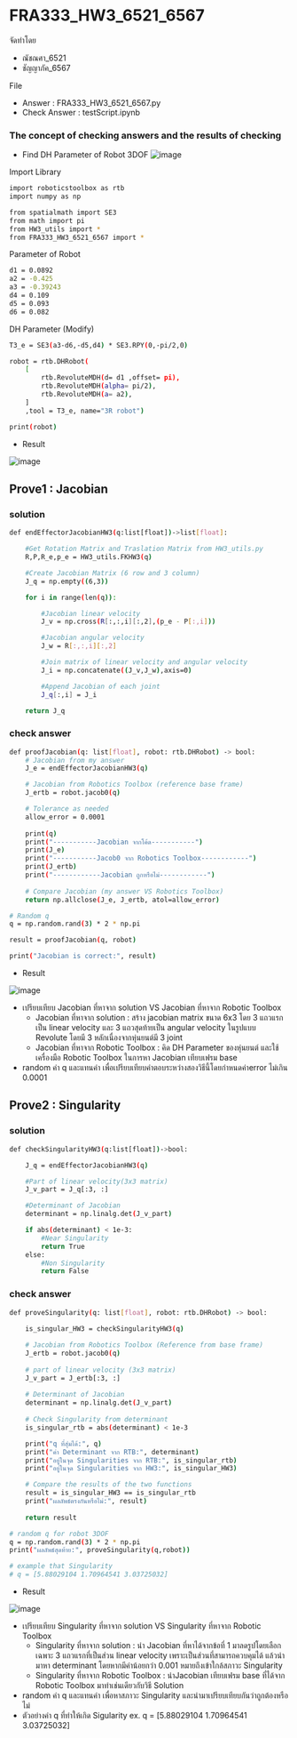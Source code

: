 # FRA333_HW3_6521_6567 

จัดทำโดย 
- ณัชณศา_6521
- ชัญญาภัค_6567

File 
- Answer : FRA333_HW3_6521_6567.py
- Check Answer : testScript.ipynb 

### The concept of checking answers and the results of checking

- Find DH Parameter of Robot 3DOF
![image](https://github.com/user-attachments/assets/1c3dbe45-c017-46f6-868f-a328535bc8ce)

Import Library 
```bash
import roboticstoolbox as rtb
import numpy as np

from spatialmath import SE3
from math import pi
from HW3_utils import *
from FRA333_HW3_6521_6567 import *
```

Parameter of Robot 
```bash
d1 = 0.0892
a2 = -0.425
a3 = -0.39243
d4 = 0.109
d5 = 0.093
d6 = 0.082
```

DH Parameter (Modify)
```bash
T3_e = SE3(a3-d6,-d5,d4) * SE3.RPY(0,-pi/2,0)

robot = rtb.DHRobot(
    [
        rtb.RevoluteMDH(d= d1 ,offset= pi), 
        rtb.RevoluteMDH(alpha= pi/2), 
        rtb.RevoluteMDH(a= a2),
    ]
    ,tool = T3_e, name="3R robot")

print(robot)
```

- Result

![image](https://github.com/user-attachments/assets/503c737d-aa4d-4c0a-9922-12eb3d5e18cb)

## Prove1 : Jacobian

### solution 
```bash
def endEffectorJacobianHW3(q:list[float])->list[float]:

    #Get Rotation Matrix and Traslation Matrix from HW3_utils.py
    R,P,R_e,p_e = HW3_utils.FKHW3(q)

    #Create Jacobian Matrix (6 row and 3 column)
    J_q = np.empty((6,3))

    for i in range(len(q)):

        #Jacobian linear velocity 
        J_v = np.cross(R[:,:,i][:,2],(p_e - P[:,i])) 

        #Jacobian angular velocity
        J_w = R[:,:,i][:,2]     

        #Join matrix of linear velocity and angular velocity                          
        J_i = np.concatenate((J_v,J_w),axis=0)       

        #Append Jacobian of each joint
        J_q[:,i] = J_i   

    return J_q
```

### check answer  
```bash
def proofJacobian(q: list[float], robot: rtb.DHRobot) -> bool:
    # Jacobian from my answer 
    J_e = endEffectorJacobianHW3(q) 

    # Jacobian from Robotics Toolbox (reference base frame)
    J_ertb = robot.jacob0(q) 

    # Tolerance as needed
    allow_error = 0.0001  
    
    print(q)
    print("-----------Jacobian จากโค้ด-----------")
    print(J_e)
    print("-----------Jacob0 จาก Robotics Toolbox------------")
    print(J_ertb)
    print("------------Jacobian ถูกหรือไม่------------")
    
    # Compare Jacobian (my answer VS Robotics Toolbox)
    return np.allclose(J_e, J_ertb, atol=allow_error)

# Random q 
q = np.random.rand(3) * 2 * np.pi

result = proofJacobian(q, robot)

print("Jacobian is correct:", result)
```

- Result

![image](https://github.com/user-attachments/assets/bb6fcfc2-f38c-4727-a7c8-ebfc1b9ce141)

- เปรียบเทียบ Jacobian ที่หาจาก solution VS Jacobian ที่หาจาก Robotic Toolbox 
  - Jacobian ที่หาจาก solution : สร้าง jacobian matrix ขนาด 6x3 โดย 3 แถวแรกเป็น linear velocity และ 3 แถวสุดท้ายเป็น angular velocity ในรูปแบบ Revolute โดยมี 3 หลักเนื่องจากหุ่นยนต์มี 3 joint 
  - Jacobian ที่หาจาก Robotic Toolbox : คิด DH Parameter ของหุ่นยนต์ และใช้เครื่องมือ Robotic Toolbox ในการหา Jacobian เทียบเฟรม base
- random ค่า q และแทนค่า เพื่อเปรียบเทียบคำตอบระหว่างสองวิธีนี้โดยกำหนดค่าerror ไม่เกิน 0.0001 

## Prove2 : Singularity 

### solution 
```bash
def checkSingularityHW3(q:list[float])->bool:

    J_q = endEffectorJacobianHW3(q)

    #Part of linear velocity(3x3 matrix)
    J_v_part = J_q[:3, :]

    #Determinant of Jacobian
    determinant = np.linalg.det(J_v_part)

    if abs(determinant) < 1e-3:
        #Near Singularity 
        return True
    else:
        #Non Singularity
        return False
```

### check answer  
```bash
def proveSingularity(q: list[float], robot: rtb.DHRobot) -> bool:
    
    is_singular_HW3 = checkSingularityHW3(q)

    # Jacobian from Robotics Toolbox (Reference from base frame)
    J_ertb = robot.jacob0(q)  
    
    # part of linear velocity (3x3 matrix)
    J_v_part = J_ertb[:3, :] 
    
    # Determinant of Jacobian
    determinant = np.linalg.det(J_v_part)
    
    # Check Singularity from determinant
    is_singular_rtb = abs(determinant) < 1e-3

    print("q ที่สุ่มได้:", q)
    print("ค่า Determinant จาก RTB:", determinant)
    print("อยู่ในจุด Singularities จาก RTB:", is_singular_rtb)
    print("อยู่ในจุด Singularities จาก HW3:", is_singular_HW3)

    # Compare the results of the two functions  
    result = is_singular_HW3 == is_singular_rtb
    print("ผลลัพธ์ตรงกันหรือไม่:", result)
    
    return result

# random q for robot 3DOF
q = np.random.rand(3) * 2 * np.pi
print("ผลลัพธ์สุดท้าย:", proveSingularity(q,robot))

# example that Singularity 
# q = [5.88029104 1.70964541 3.03725032]
```

- Result

![image](https://github.com/user-attachments/assets/446f4113-f265-4702-95a3-524891a63507)

- เปรียบเทียบ Singularity ที่หาจาก solution VS Singularity ที่หาจาก Robotic Toolbox 
  - Singularity ที่หาจาก solution : นำ Jacobian ที่หาได้จากข้อที่ 1 มาลดรูปโดยเลือกเฉพาะ 3 แถวแรกที่เป็นส่วน linear velocity เพราะเป็นส่วนที่สามารถควบคุมได้ แล้วนำมาหา determinant โดยหากมีค่าน้อยกว่า 0.001 หมายถึงเข้าใกล้สภาวะ Singularity 
  - Singularity ที่หาจาก Robotic Toolbox : นำJacobian เทียบเฟรม base ที่ได้จาก Robotic Toolbox มาทำเช่นเดียวกับวิธี Solution
- random ค่า q และแทนค่า เพื่อหาสภาวะ Singularity และนำมาเปรียบเทียบกันว่าถูกต้องหรือไม่ 
- ตัวอย่างค่า q ที่ทำให้เกิด Sigularity ex. q = [5.88029104 1.70964541 3.03725032]


